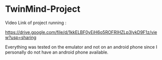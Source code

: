 # TwinMind-Project

Video Link of project running :

https://drive.google.com/file/d/1kkELBF0yEiH6o5ROFRIHZLp3lykD9F1z/view?usp=sharing

Everything was tested on the emulator and not on an android phone since I personally do not have an android phone available. 
